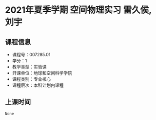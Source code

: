 # 2021年夏季学期 空间物理实习 雷久侯, 刘宇






## 课程信息

- 课程号：007285.01
- 学分：1
- 教学类型：实验课
- 开课单位：地球和空间科学学院
- 课程类别：专业核心
- 课程层次：本科计划内课程

## 上课时间

```
None
```

